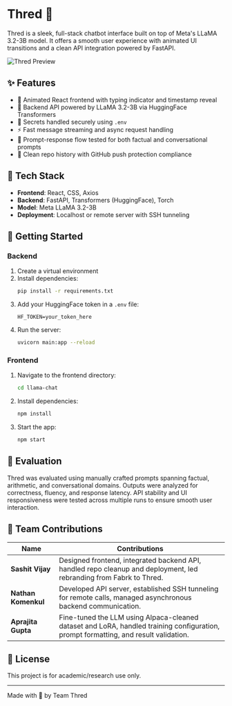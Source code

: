 # Thred 🧵

Thred is a sleek, full-stack chatbot interface built on top of Meta's LLaMA 3.2-3B model. It offers a smooth user experience with animated UI transitions and a clean API integration powered by FastAPI.

![Thred Preview](./screenshot.png)

## ✨ Features

- 🎨 Animated React frontend with typing indicator and timestamp reveal  
- 🧠 Backend API powered by LLaMA 3.2-3B via HuggingFace Transformers  
- 🔐 Secrets handled securely using `.env`  
- ⚡ Fast message streaming and async request handling  
- 🎯 Prompt-response flow tested for both factual and conversational prompts  
- 🧼 Clean repo history with GitHub push protection compliance  

## 🧰 Tech Stack

- **Frontend**: React, CSS, Axios  
- **Backend**: FastAPI, Transformers (HuggingFace), Torch  
- **Model**: Meta LLaMA 3.2-3B  
- **Deployment**: Localhost or remote server with SSH tunneling  

## 🚀 Getting Started

### Backend
1. Create a virtual environment  
2. Install dependencies:
   ```bash
   pip install -r requirements.txt
   ```
3. Add your HuggingFace token in a `.env` file:
   ```
   HF_TOKEN=your_token_here
   ```
4. Run the server:
   ```bash
   uvicorn main:app --reload
   ```

### Frontend
1. Navigate to the frontend directory:
   ```bash
   cd llama-chat
   ```
2. Install dependencies:
   ```bash
   npm install
   ```
3. Start the app:
   ```bash
   npm start
   ```

## 🧪 Evaluation

Thred was evaluated using manually crafted prompts spanning factual, arithmetic, and conversational domains. Outputs were analyzed for correctness, fluency, and response latency. API stability and UI responsiveness were tested across multiple runs to ensure smooth user interaction.

## 👥 Team Contributions

| Name            | Contributions |
|-----------------|----------------|
| **Sashit Vijay** | Designed frontend, integrated backend API, handled repo cleanup and deployment, led rebranding from Fabrk to Thred. |
| **Nathan Komenkul** | Developed API server, established SSH tunneling for remote calls, managed asynchronous backend communication. |
| **Aprajita Gupta** | Fine-tuned the LLM using Alpaca-cleaned dataset and LoRA, handled training configuration, prompt formatting, and result validation. |

## 📄 License

This project is for academic/research use only.

---

Made with 💬 by Team Thred
